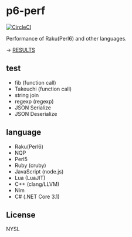 # p6-perf

[![CircleCI](https://circleci.com/gh/Narazaka/p6-perf/tree/master.svg?style=svg)](https://circleci.com/gh/Narazaka/p6-perf/tree/master)

Performance of Raku(Perl6) and other languages.

-> [RESULTS](https://narazaka.github.io/p6-perf/)

## test

- fib (function call)
- Takeuchi (function call)
- string join
- regexp (regexp)
- JSON Serialize
- JSON Deserialize

## language

- Raku(Perl6)
- NQP
- Perl5
- Ruby (cruby)
- JavaScript (node.js)
- Lua (LuaJIT)
- C++ (clang/LLVM)
- Nim
- C# (.NET Core 3.1)

## License

NYSL
